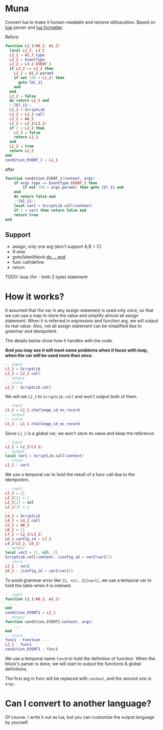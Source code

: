 # Muna

Convert lua to make it human-readable and remove obfuscation. Based on [luaj](https://github.com/luaj/luaj) parser and [lua formatter](https://github.com/Koihik/LuaFormatter).

Before

```lua
function L1_1(A0_2, A1_2)
  local L2_2, L3_2
  L2_2 = A1_2.type
  L3_2 = EventType
  L3_2 = L3_2.EVENT_1
  if L2_2 == L3_2 then
    L2_2 = A1_2.param3
    if not (50 < L2_2) then
      goto lbl_11
    end
  end
  L2_2 = false
  do return L2_2 end
  ::lbl_11::
  L2_2 = ScriptLib
  L2_2 = L2_2.call
  L3_2 = A0_2
  L2_2 = L2_2(L3_2)
  if 2 < L2_2 then
    L2_2 = false
    return L2_2
  end
  L2_2 = true
  return L2_2
end
condition_EVENT_1 = L1_1
```

after

```lua
function condition_EVENT_1(context, args)
    if args.type == EventType.EVENT_1 then
        if not (50 < args.param3) then goto lbl_11 end
    end
    do return false end
    ::lbl_11::
    local var1 = ScriptLib.call(context)
    if 2 < var1 then return false end
    return true
end
```

## Support

- assign, only one arg (don't support A,B = C)
- if-else
- goto/label/block [do ... end](https://blog.csdn.net/fightsyj/article/details/111289397)
- func call/define
- return

TODO: loop (for - both 2 type) statement

# How it works?

It assumed that the var in any assign statement is used only once, so that we can use a map to store the value and simplify almost all assign statement.
When it is referred in expression and function arg, we will output its real value.
Also, not all assign statement can be simplified due to grammar and idempotent.

The details below show how it handles with the code.

**And you may see it will meet some problems when it faces with loop, when the var will be used more than once.**

```lua
-- input
L2_2 = ScriptLib
L2_2 = L2_2.call
-- output
-- store
L2_2 : ScriptLib.call
```
We will set `L2_2` to `ScriptLib.call` and won't output both of them.

```lua
-- input
L5_2 = L1_1.challenge_id_no_record
-- output
-- store
L5_2 : L1_1.challenge_id_no_record
```
Since `L1_1` is a global var, we won't store its value and keep the reference.

```lua
-- input
L2_2 = L2_2(L3_2)
-- output
local var1 = ScriptLib.call(context)
-- store
L2_2 : var1
```
We use a temporal var to hold the result of a func call due to the idempotent.

```lua
-- input
L2_2 = {}
L2_2[1] = 1
L2_2[2] = nil
L2_2[3] = 2
...
L4_2 = ScriptLib
L4_2 = L4_2.call
L5_2 = A0_2
L6_2 = {}
L7_2 = L2_2[L3_2]
L6_2.config_id = L7_2
L4_2(L5_2, L6_2)
-- output
local var2 = {1, nil, 2}
ScriptLib.call(context, {config_id = var2[var1]})
-- store
L2_2 : var2
L6_2 : {config_id = var2[var1]}
```
To avoid grammar error like `{1, nil, 2}[var1]`, we use a temporal var to hold the table when it is indexed.

```lua
-- input
function L2_1(A0_2, A1_2)
  ...
end
condition_EVENT1 = L2_1
-- output
function condition_EVENT1(context, args)
    ...
end
-- store
func1 : Function ...
L2_1 : func1
condition_EVENT1 : func1
```
We use a temporal name `funcN` to hold the definition of function.
When the block's parser is done, we will start to output the functions & global definitions.

The first arg in func will be replaced with `context`, and the second one is `args`.

# Can I convert to another language?

Of course. I write it out as lua, but you can customize the output language by yourself.

